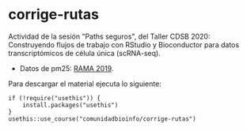 # corrige-rutas

Actividad de la sesión "Paths seguros", del Taller CDSB 2020: Construyendo flujos de trabajo con RStudio y Bioconductor para datos transcriptómicos de célula única (scRNA-seq).

* Datos de pm25: [RAMA 2019](http://www.aire.cdmx.gob.mx/default.php?opc=%27aKBh%27).

Para descargar el material ejecuta lo siguiente:

```
if (!require("usethis")) {
    install.packages("usethis")
}
usethis::use_course("comunidadbioinfo/corrige-rutas")
```


